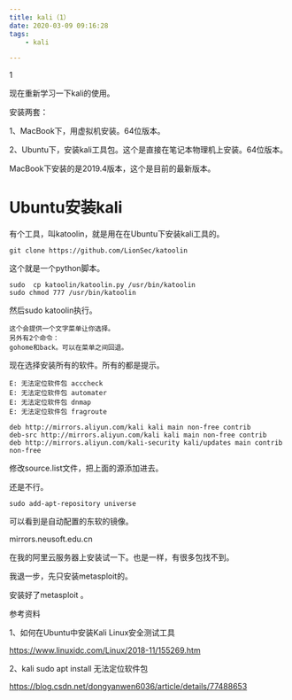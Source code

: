 ```yaml
---
title: kali（1）
date: 2020-03-09 09:16:28
tags:
	- kali

---
```


1

现在重新学习一下kali的使用。

安装两套：

1、MacBook下，用虚拟机安装。64位版本。

2、Ubuntu下，安装kali工具包。这个是直接在笔记本物理机上安装。64位版本。

MacBook下安装的是2019.4版本，这个是目前的最新版本。

# Ubuntu安装kali

有个工具，叫katoolin，就是用在在Ubuntu下安装kali工具的。

```
git clone https://github.com/LionSec/katoolin
```

这个就是一个python脚本。

```
sudo  cp katoolin/katoolin.py /usr/bin/katoolin 
sudo chmod 777 /usr/bin/katoolin 
```

然后sudo katoolin执行。

```
这个会提供一个文字菜单让你选择。
另外有2个命令：
gohome和back。可以在菜单之间回退。
```

现在选择安装所有的软件。所有的都是提示。

```
E: 无法定位软件包 acccheck
E: 无法定位软件包 automater
E: 无法定位软件包 dnmap
E: 无法定位软件包 fragroute
```

```
deb http://mirrors.aliyun.com/kali kali main non-free contrib
deb-src http://mirrors.aliyun.com/kali kali main non-free contrib
deb http://mirrors.aliyun.com/kali-security kali/updates main contrib non-free
```

修改source.list文件，把上面的源添加进去。

还是不行。

```
sudo add-apt-repository universe
```

可以看到是自动配置的东软的镜像。

mirrors.neusoft.edu.cn



在我的阿里云服务器上安装试一下。也是一样，有很多包找不到。

我退一步，先只安装metasploit的。

安装好了metasploit 。





参考资料

1、如何在Ubuntu中安装Kali Linux安全测试工具

https://www.linuxidc.com/Linux/2018-11/155269.htm

2、kali sudo apt install 无法定位软件包

https://blog.csdn.net/dongyanwen6036/article/details/77488653